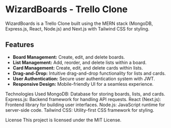# WizardBoards - Trello Clone

WizardBoards is a Trello Clone built using the MERN stack (MongoDB, Express.js, React, Node.js) and Next.js with Tailwind CSS for styling.

## Features

- **Board Management:** Create, edit, and delete boards.
- **List Management:** Add, reorder, and delete lists within a board.
- **Card Management:** Create, edit, and delete cards within lists.
- **Drag-and-Drop:** Intuitive drag-and-drop functionality for lists and cards.
- **User Authentication:** Secure user authentication system with JWT.
- **Responsive Design:** Mobile-friendly UI for a seamless experience.

Technologies Used
MongoDB: Database for storing boards, lists, and cards.
Express.js: Backend framework for handling API requests.
React (Next.js): Frontend library for building user interfaces.
Node.js: JavaScript runtime for server-side code.
Tailwind CSS: Utility-first CSS framework for styling.


License
This project is licensed under the MIT License.
